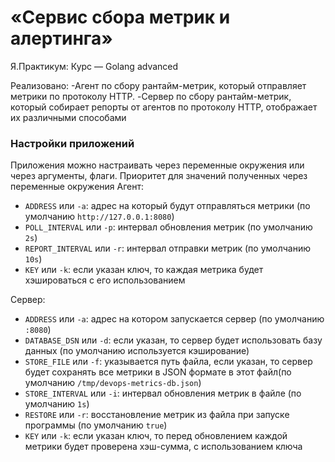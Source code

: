 # «Сервис сбора метрик и алертинга»
Я.Практикум: Курс — Golang advanced

Реализовано:
-Агент по сбору рантайм-метрик, который отправляет метрики по протоколу HTTP.
-Сервер по сбору рантайм-метрик, который собирает репорты от агентов по протоколу HTTP, отображает их различными способами

### Настройки приложений
Приложения можно настраивать через переменные окружения или через аргументы, флаги. Приоритет для значений полученных через переменные окружения
Агент:
- `ADDRESS` или `-a`: адрес на который будут отправляться метрики (по умолчанию `http://127.0.0.1:8080`)
- `POLL_INTERVAL` или `-p`: интервал обновления метрик (по умолчанию `2s`)
- `REPORT_INTERVAL` или `-r`: интервал отправки метрик (по умолчанию `10s`)
- `KEY` или `-k`: если указан ключ, то каждая метрика будет хэшироваться с его использованием

Сервер:
- `ADDRESS` или `-a`: адрес на котором запускается сервер  (по умолчанию `:8080`)
- `DATABASE_DSN` или `-d`: если указан, то сервер будет использовать базу данных (по умолчанию используется кэширование)
- `STORE_FILE` или `-f`: указывается путь файла, если указан, то сервер будет сохранять все метрики в JSON формате в этот файл(по умолчанию `/tmp/devops-metrics-db.json`)
- `STORE_INTERVAL` или `-i`: интервал обновления метрик в файле (по умолчанию `1s`)
- `RESTORE` или `-r`: восстановление метрик из файла при запуске программы (по умолчанию `true`)
- `KEY` или `-k`: если указан ключ, то перед обновлением каждой метрики будет проверена хэш-сумма, с использованием ключа
